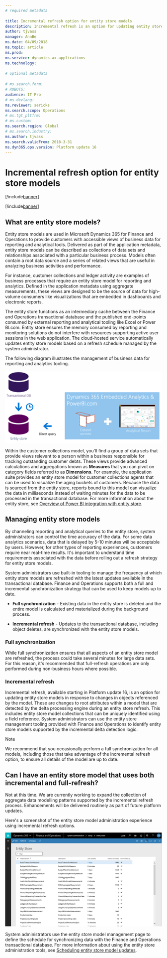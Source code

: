 ```yaml
---
# required metadata

title: Incremental refresh option for entity store models
description: Incremental refresh is an option for updating entity store models in response to changes in objects referenced by the model.
author: tjvass
manager: AnnBe
ms.date: 04/09/2018
ms.topic: article
ms.prod: 
ms.service: dynamics-ax-applications
ms.technology: 

# optional metadata

# ms.search.form:
# ROBOTS:
audience: IT Pro
# ms.devlang: 
ms.reviewer: sericks
ms.search.scope: Operations
# ms.tgt_pltfrm: 
# ms.custom:
ms.search.region: Global
# ms.search.industry:
ms.author: tjvass
ms.search.validFrom: 2018-3-31 
ms.dyn365.ops.version: Platform update 16
---
```


# Incremental refresh option for entity store models

[!include[banner](../includes/banner.md)]

[!include[banner](../includes/pre-release.md)] 

## What are entity store models?
Entity store models are used in Microsoft Dynamics 365 for Finance and Operations to provide customers with accessible views of business data for reporting and analytical tools. Delivered as part of the application metadata, entity store models can be described as collections of data sets and relationships associated with a particular business process. Models often contain a root data source and a series of related views that are useful in analyzing business activities and performance. 

For instance, customer collections and ledger activity are examples of business processes that require an entity store model for reporting and analytics. Defined in the application metadata using aggregate measurements, these views are designed to be the source of data for high-volume consumers like visualizations that are embedded in dashboards and electronic reports.

The entity store functions as an intermediary cache between the Finance and Operations transactional database and the published end-points consumed by external reporting and analytical tooling like Excel or Power BI.com. Entity store ensures the memory consumed by reporting and monitoring solutions do not interfere with resources supporting active user sessions in the web application. The cloud-hosted service automatically updates entity store models based on a refresh schedule managed by the system administrator. 

The following diagram illustrates the management of business data for reporting and analytics tooling.

[![Incremental-refresh](./media/Incremental-refresh-data-flow-diagram.png)](./media/Incremental-refresh-data-flow-diagram.png) 

Within the customer collections model, you'll find a group of data sets that provide views relevant to a person within a business responsible for tracking outstanding customer debts. These views provide advanced calculations and aggregations known as **Measures** that you can pivot on category fields referred to as **Dimensions**. For example, the application suite provides an entity store model for customer collections agents that can be used to visualize the aging buckets of customers. Because the data is sourced from the entity store, reports bound to this model can visualize the data in milliseconds instead of waiting minutes for the data to be processed in the transactional database. For more information about the entity store, see [Overview of Power BI integration with entity store](power-bi-integration-entity-store.md).

## Managing entity store models
By channeling reporting and analytical queries to the entity store, system administrators can control the time accuracy of the data. For some data analytics scenarios, data that is delayed by 5-10 minutes will be acceptable by users. However, for other types of reporting experiences, customers require near real-time results. It's important to understand time requirements associated with the data before rolling out a refresh strategy for entity store models.

System administrators use built-in tooling to manage the frequency at which entity store models are refreshed with the latest updates available in the transactional database. Finance and Operations supports both a full and incremental synchronization strategy that can be used to keep models up to date.

- **Full synchronization** - Existing data in the entity store is deleted and the entire model is calculated and materialized during the background process.

- **Incremental refresh** - Updates to the transactional database, including object deletes, are synchronized with the entity store models.

### Full synchronization
While full synchronization ensures that all aspects of an entity store model are refreshed, the process could take several minutes for large data sets. For this reason, it's recommended that full-refresh operations are only performed during non-business hours where possible.

### Incremental refresh
Incremental refresh, available starting in Platform update 16, is an option for updating entity store models in response to changes in objects referenced by the model. These are changes to root attributes within a model that are detected by the delta processing engine during an entity store refresh. This includes entity store model collections that can be uniquely identified using a field reference. System administrators can use the entity store management tooling provided with Finance and Operations to identify entity store models supported by the incremental delta detection logic.

> [!Note]
> We recommend that you occasionally perform a full synchronization for all models, including those that take advantage of the incremental refresh option, to ensure all details of the model are up to date.

## Can I have an entity store model that uses both incremental and full-refresh? 
Not at this time. We are currently working to expand the collection of aggregate data modelling patterns supported by the incremental refresh process. Enhancements will be delivered routinely as part of future platform updates.

Here's a screenshot of the entity store model administration experience using incremental refresh options.

[![Incremental-administration](./media/Entity-Store-model-management.png)](./media/Entity-Store-model-management.png) 

System administrators use the entity store model management page to define the schedule for synchronizing data with the Finance and Operations transactional database. For more information about using the entity store administration tools, see [Scheduling entity store model updates](aggregate-measurements-refreshed-incrementally.md).
